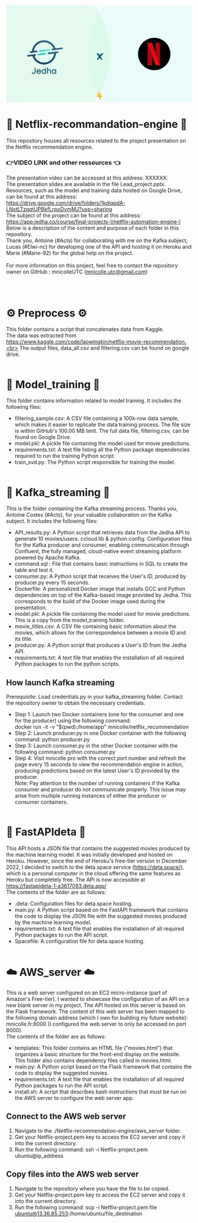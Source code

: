 ![Screenshot](jedhaXnetflix.png)
# 🍿 Netflix-recommandation-engine 🍿
This repository houses all resources related to the project presentation on the Netflix recommendation engine.
<br>
### 👉VIDEO LINK and other ressources 👈
The presentation video can be accessed at this address: XXXXXX.<br>
The presentation slides are available in the file Lead_project.pptx.<br>
Resources, such as the model and training data hosted on Google Drive, can be found at this address: https://drive.google.com/drive/folders/1kdiqpdA-LNxtLTzqqtUPBkfLrpoDvmMJ?usp=sharing<br>
The subject of the project can be found at this address: https://app.jedha.co/course/final-projects-l/netflix-automation-engine-l
Below is a description of the content and purpose of each folder in this repository.<br>
Thank you, Antoine (#Acts) for collaborating with me on the Kafka subject, Lucas (#Elwi-nc) for developing one of the API and hosting it on Heroku and Marie (#Marie-92) for the global help on the project.<br><br>
For more information on this project, feel free to contact the repository owner on GitHub : mnicolleUTC (mnicolle.utc@gmail.com)

<br><br>

# ⚙️ Preprocess ⚙️ 
This folder contains a script that concatenates data from Kaggle.<br>
The data was extracted from https://www.kaggle.com/code/laowingkin/netflix-movie-recommendation.<br>
The output files, data_all.csv and filtering.csv can be found on google drive.<br><br>

# 🧠 Model_training 🧠 
This folder contains information related to model training. It includes the following files:

- filtering_sample.csv: A CSV file containing a 100k-row data sample, which makes it easier to replicate the data training process. The file size is within GitHub's 100.00 MB limit. The full data file, filtering.csv, can be found on Google Drive.
- model.pkl: A pickle file containing the model used for movie predictions.
- requirements.txt: A text file listing all the Python package dependencies required to run the training Python script.
- train_svd.py: The Python script responsible for training the model.<br><br>

# 📡 Kafka_streaming 📡 
This is the folder containing the Kafka streaming process. Thanks you, Antoine Costes (#Acts), for your valuable collaboration on the Kafka subject.  It includes the following files:
- API_results.py: A Python script that retrieves data from the Jedha API to generate 10 movies/users.
ccloud.lib & python.config: Configuration files for the Kafka producer and consumer, enabling communication through Confluent, the fully managed, cloud-native event streaming platform powered by Apache Kafka.
- command.sql : File that contains basic instructions in SQL to create the table and test it.
- consumer.py: A Python script that receives the User's ID, produced by producer.py every 15 seconds.
- Dockerfile: A personalized Docker image that installs GCC and Python dependencies on top of the Kafka-based image provided by Jedha. This corresponds to the build of the Docker image used during the presentation.
- model.pkl: A pickle file containing the model used for movie predictions. This is a copy from the model_training folder.
- movie_titles.csv: A CSV file containing basic information about the movies, which allows for the correspondence between a movie ID and its title.
- producer.py: A Python script that produces a User's ID from the Jedha API.
- requirements.txt: A text file that enables the installation of all required Python packages to run the python scripts.<br>

## How launch Kafka streaming
Prerequisite: Load credentials.py in your kafka_streaming folder.
Contact the repository owner to obtain the necessary credentials.
- Step 1: Launch two Docker containers (one for the consumer and one for the producer) using the following command:<br>
docker run -it -v "$(pwd):/home/app" mnicolle/netflix_recommendation
- Step 2: Launch producer.py in one Docker container with the following command:
python producer.py
- Step 3: Launch consumer.py in the other Docker container with the following command:
python consumer.py
- Step 4: Visit mnicolle.pro with the correct port number and refresh the page every 15 seconds to view the recommendation engine in action, producing predictions based on the latest User's ID provided by the producer.<br>
Note: Pay attention to the number of running containers if the Kafka consumer and producer do not communicate properly. This issue may arise from multiple running instances of either the producer or consumer containers.<br><br>

# 🚀 FastAPIdeta 🚀
This API hosts a JSON file that contains the suggested movies produced by the machine learning model. It was initially developed and hosted on Heroku. However, since the end of Heroku's free-tier version in December 2022, I decided to switch to the deta.space service (https://deta.space/), which is a personal computer in the cloud offering the same features as Heroku but completely free. The API is now accessible at https://fastapideta-1-a3617093.deta.app/<br>
The contents of the folder are as follows:
- .deta: Configuration files for deta.space hosting.
- main.py: A Python script based on the FastAPI framework that contains the code to display the JSON file with the suggested movies produced by the machine learning model.
- requirements.txt: A text file that enables the installation of all required Python packages to run the API script.
- Spacefile: A configuration file for deta.space hosting.<br><br>

# ☁️ AWS_server ☁️
This is a web server configured on an EC2 micro-instance (part of Amazon's Free-tier). I wanted to showcase the configuration of an API on a new blank server in my project. The API hosted on this server is based on the Flask framework. The content of this web server has been mapped to the following domain address (which I own for building my future website): mnicolle.fr:8000 (I configured the web server to only be accessed on port 8000).<br>
The contents of the folder are as follows:
- templates: This folder contains an HTML file ("movies.html") that organizes a basic structure for the front-end display on the website. This folder also contains dependency files called in movies.html.
- main.py: A Python script based on the Flask framework that contains the code to display the suggested movies.
- requirements.txt: A text file that enables the installation of all required Python packages to run the API script.
- install.sh: A script that describes bash instructions that must be run on the AWS server to configure the web server app.
## Connect to the AWS web server
1) Navigate to the ./Netflix-recommendation-engine/aws_server folder.
2) Get your Netflix-project.pem key to access the EC2 server and copy it into the current directory.
3) Run the following command: ssh -i Netflix-project.pem ubuntu@ip_address
## Copy files into the AWS web server
1) Navigate to the repository where you have the file to be copied.
2) Get your Netflix-project.pem key to access the EC2 server and copy it into the current directory.
3) Run the following command: scp -i Netflix-project.pem file ubuntu@13.36.85.253:/home/ubuntu/file_destination

